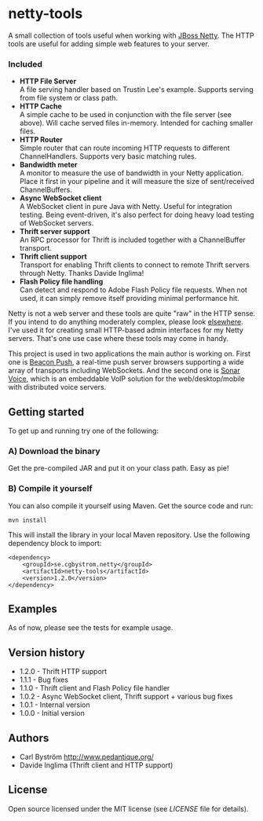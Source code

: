 netty-tools
============

A small collection of tools useful when working with [JBoss Netty](http://www.jboss.org/netty).
The HTTP tools are useful for adding simple web features to your server.

### Included
* **HTTP File Server**<br>
 A file serving handler based on Trustin Lee's example. Supports serving from file system or class path.
* **HTTP Cache**<br>
A simple cache to be used in conjunction with the file server (see above). Will cache served files in-memory. Intended for caching smaller files.
* **HTTP Router**<br>
Simple router that can route incoming HTTP requests to different ChannelHandlers.
Supports very basic matching rules.
* **Bandwidth meter**<br>
A monitor to measure the use of bandwidth in your Netty application. Place it first in your pipeline and it will measure the size of sent/received ChannelBuffers.
* **Async WebSocket client**<br>
A WebSocket client in pure Java with Netty. Useful for integration testing. Being event-driven, it's also perfect for doing heavy load testing of WebSocket servers.
* **Thrift server support**<br>
An RPC processor for Thrift is included together with a ChannelBuffer transport.
* **Thrift client support**<br>
Transport for enabling Thrift clients to connect to remote Thrift servers through Netty. Thanks Davide Inglima!
* **Flash Policy file handling**<br>
Can detect and respond to Adobe Flash Policy file requests. When not used, it can simply remove itself providing minimal performance hit.


Netty is not a web server and these tools are quite "raw" in the HTTP sense. If you intend to do anything moderately complex, please look [elsewhere](http://jetty.codehaus.org/jetty/).
I've used it for creating small HTTP-based admin interfaces for my Netty servers. That's one use case where these tools may come in handy.

This project is used in two applications the main author is working on. First one is [Beacon Push](http://beaconpush.com), a real-time push server browsers supporting a wide array
of transports including WebSockets. And the second one is [Sonar Voice](http://sonar-api.com), which is an embeddable VoIP solution for the web/desktop/mobile with distributed voice servers.

Getting started
----------
To get up and running try one of the following:
### A) Download the binary
Get the pre-compiled JAR and put it on your class path. Easy as pie!
### B) Compile it yourself
You can also compile it yourself using Maven. Get the source code and run:

    mvn install

This will install the library in your local Maven repository.
Use the following dependency block to import:

    <dependency>
        <groupId>se.cgbystrom.netty</groupId>
        <artifactId>netty-tools</artifactId>
        <version>1.2.0</version>
    </dependency>

## Examples
As of now, please see the tests for example usage.

## Version history
* 1.2.0 - Thrift HTTP support
* 1.1.1 - Bug fixes
* 1.1.0 - Thrift client and Flash Policy file handler
* 1.0.2 - Async WebSocket client, Thrift support + various bug fixes
* 1.0.1 - Internal version
* 1.0.0 - Initial version

## Authors

- Carl Bystr&ouml;m <http://www.pedantique.org/>
- Davide Inglima (Thrift client and HTTP support)

## License

Open source licensed under the MIT license (see _LICENSE_ file for details).
